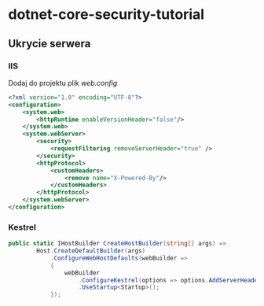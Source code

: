 # dotnet-core-security-tutorial



## Ukrycie serwera


### IIS

Dodaj do projektu plik _web.config_ 

~~~ xml
<?xml version="1.0" encoding="UTF-8"?>
<configuration>
	<system.web>
		<httpRuntime enableVersionHeader="false"/>
	</system.web>
	<system.webServer>
		<security>
			<requestFiltering removeServerHeader="true" />
		</security>
		<httpProtocol>
			<customHeaders>
				<remove name="X-Powered-By"/>
			</customHeaders>
		</httpProtocol>
	</system.webServer>
</configuration>
~~~

### Kestrel
~~~ csharp
public static IHostBuilder CreateHostBuilder(string[] args) =>
        Host.CreateDefaultBuilder(args)
            .ConfigureWebHostDefaults(webBuilder =>
            {
                webBuilder
                    .ConfigureKestrel(options => options.AddServerHeader = false)
                    .UseStartup<Startup>();
            });
~~~ 

